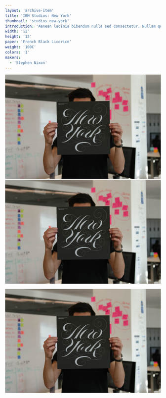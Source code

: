 ```yaml
---
layout: 'archive-item'
title: 'IBM Studios: New York'
thumbnail: 'studios_new-york'
introduction: 'Aenean lacinia bibendum nulla sed consectetur. Nullam quis risus eget urna mollis ornare vel eu leo. Nullam quis risus eget urna mollis ornare vel eu leo. Aenean eu leo quam. Pellentesque ornare sem lacinia quam venenatis vestibulum. Sollicitudin Condimentum Porta Inceptos.'
width: '12'
height: '12'
paper: 'French Black Licorice'
weight: '100C'
colors: '1'
makers:
  - 'Stephen Nixon'
---
```


<div class="o-block-grid u-pb-lg">
  <div class="o-block-grid__block--full _sm-o-block-grid__block--half">
    <img src="/images/studios_new-york.jpg" alt="">
  </div>
  <div class="o-block-grid__block--full _sm-o-block-grid__block--half">
    <img src="/images/studios_new-york.jpg" alt="">
  </div>
</div>

![Studios NY](/images/studios_new-york.jpg)
